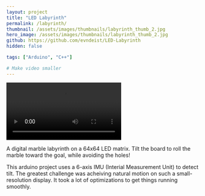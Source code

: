 ```yaml
---
layout: project
title: "LED Labyrinth"
permalink: /labyrinth/
thumbnail: /assets/images/thumbnails/labyrinth_thumb_2.jpg
hero_image: /assets/images/thumbnails/labyrinth_thumb_2.jpg
github: https://github.com/evndeist/LED-Labyrinth
hidden: false

tags: ["Arduino", "C++"]

# Make video smaller
---
```


<div class="video-container">
  <video controls name="media">
    <source type="video/mp4" src="/assets/videos/labyrinth.mp4">
  Your browser does not support the video tag.
  </video>
</div>

A digital marble labyrinth on a 64x64 LED matrix.
Tilt the board to roll the marble toward the goal, while avoiding the holes!

This arduino project uses a 6-axis IMU (Interial Measurement Unit) to detect tilt. 
The greatest challenge was acheiving natural motion on such a small-resolution display. It took a lot of optimizations to get things running smoothly.